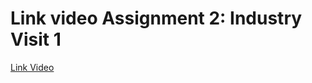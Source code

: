 # Link video Assignment 2: Industry Visit 1

[Link Video](https://drive.google.com/file/d/1r8DYOpYJaCfexoQzV59OQts1kcWGoLd4)